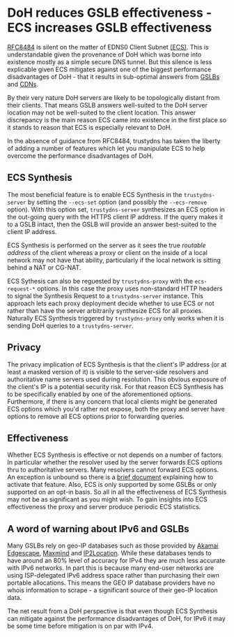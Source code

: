 # DoH reduces GSLB effectiveness - ECS increases GSLB effectiveness

[RFC8484](https://tools.ietf.org/html/rfc8484) is silent on the matter of EDNS0 Client Subnet
[(ECS)](https://tools.ietf.org/html/rfc7871). This is understandable given the provenance of DoH
which was borne into existence mostly as a simple secure DNS tunnel. But this silence is less
explicable given ECS mitigates against one of the biggest performance disadvantages of DoH - that it
results in sub-optimal answers from
[GSLBs](https://www.a10networks.com/resources/articles/global-server-load-balancing) and
[CDNs](https://en.wikipedia.org/wiki/Content_delivery_network).

By their very nature DoH servers are likely to be topologically distant from their clients. That
means GSLB answers well-suited to the DoH server location may not be well-suited to the client
location. This answer discrepancy is the main reason ECS came into existence in the first place so
it stands to reason that ECS is especially relevant to DoH.

In the absence of guidance from RFC8484, trustydns has taken the liberty of adding a number of
features which let you manipulate ECS to help overcome the performance disadvantages of DoH.

## ECS Synthesis

The most beneficial feature is to enable ECS Synthesis in the `trustydns-server` by setting the
`--ecs-set` option (and possibly the `--ecs-remove` option). With this option set,
`trustydns-server` synthesizes an ECS option in the out-going query with the HTTPS client IP
address. If the query makes it to a GSLB intact, then the GSLB will provide an answer best-suited to
the client IP address.

ECS Synthesis is performed on the server as it sees the true *routable address* of the client
whereas a proxy or client on the inside of a local network may not have that ability, particularly if the
local network is sitting behind a NAT or CG-NAT.

ECS Sythesis can also be reguested by `trustydns-proxy` with the `ecs-request-*` options. In this
case the proxy uses non-standard HTTP headers to signal the Synthesis Request to a
`trustydns-server` instance. This approach lets each proxy deployment decide whether to use ECS or
not rather than have the server arbitrarily synthesize ECS for all proxies. Naturally ECS Synthesis
triggered by `trustydns-proxy` only works when it is sending DoH queries to a `trustydns-server`.

## Privacy

The privacy implication of ECS Synthesis is that the client's IP address (or at least a masked
version of it) is visible to the server-side resolvers and authoritative name servers used during
resolution. This obvious exposure of the client's IP is a potential security risk. For that reason
ECS Synthesis has to be specifically enabled by one of the aforementioned options. Furthermore, if
there is any concern that local clients might be generated ECS options which you'd rather not
expose, both the proxy and server have options to remove all ECS options prior to forwarding
queries.

## Effectiveness

Whether ECS Synthesis is effective or not depends on a number of factors. In particular whether the
resolver used by the server forwards ECS options thru to authoritative servers. Many resolvers
cannot forward ECS options. An exception is unbound so there is a [brief document](./unbound.md)
explaining how to activate that feature. Also, ECS is only supported by some GSLBs or only supported
on an opt-in basis. So all in all the effectiveness of ECS Synthesis may not be as significant as
you might wish. To gain insights into ECS effectiveness the proxy and server produce periodic ECS
statistics.


## A word of warning about IPv6 and GSLBs

Many GSLBs rely on geo-IP databases such as those provided by [Akamai
Edgescape](https://developer.akamai.com/edgescape), [Maxmind](https://www.maxmind.com/) and
[IP2Location](https://www.ip2location.com). While these databases tends to have around an 80% level
of accuracy for IPv4 they are much less accurate with IPv6 networks. In part this is because many
end-user networks are using ISP-delegated IPv6 address space rather than purchasing their own
portable allocations. This means the GEO IP database providers have no whois information to scrape -
a significant source of their geo-IP location data.

The net result from a DoH perspective is that even though ECS Synthesis can mitigate against the
performance disadvantages of DoH, for IPv6 it may be some time before mitigation is on par with
IPv4.
